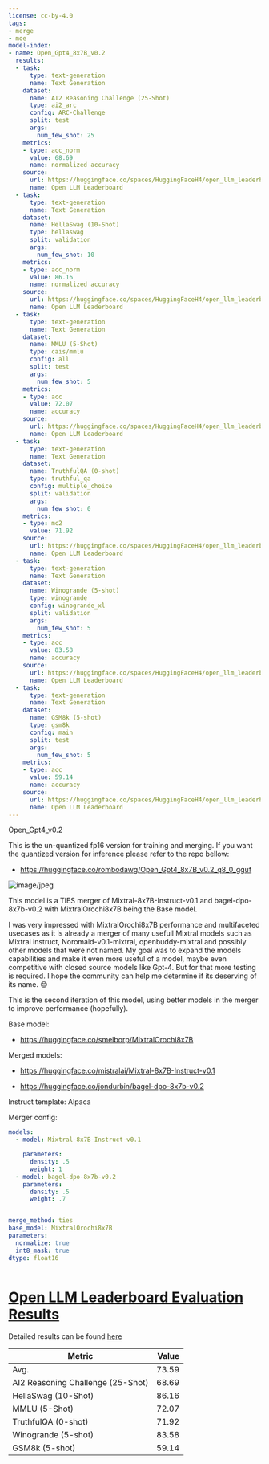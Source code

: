 ```yaml
---
license: cc-by-4.0
tags:
- merge
- moe
model-index:
- name: Open_Gpt4_8x7B_v0.2
  results:
  - task:
      type: text-generation
      name: Text Generation
    dataset:
      name: AI2 Reasoning Challenge (25-Shot)
      type: ai2_arc
      config: ARC-Challenge
      split: test
      args:
        num_few_shot: 25
    metrics:
    - type: acc_norm
      value: 68.69
      name: normalized accuracy
    source:
      url: https://huggingface.co/spaces/HuggingFaceH4/open_llm_leaderboard?query=rombodawg/Open_Gpt4_8x7B_v0.2
      name: Open LLM Leaderboard
  - task:
      type: text-generation
      name: Text Generation
    dataset:
      name: HellaSwag (10-Shot)
      type: hellaswag
      split: validation
      args:
        num_few_shot: 10
    metrics:
    - type: acc_norm
      value: 86.16
      name: normalized accuracy
    source:
      url: https://huggingface.co/spaces/HuggingFaceH4/open_llm_leaderboard?query=rombodawg/Open_Gpt4_8x7B_v0.2
      name: Open LLM Leaderboard
  - task:
      type: text-generation
      name: Text Generation
    dataset:
      name: MMLU (5-Shot)
      type: cais/mmlu
      config: all
      split: test
      args:
        num_few_shot: 5
    metrics:
    - type: acc
      value: 72.07
      name: accuracy
    source:
      url: https://huggingface.co/spaces/HuggingFaceH4/open_llm_leaderboard?query=rombodawg/Open_Gpt4_8x7B_v0.2
      name: Open LLM Leaderboard
  - task:
      type: text-generation
      name: Text Generation
    dataset:
      name: TruthfulQA (0-shot)
      type: truthful_qa
      config: multiple_choice
      split: validation
      args:
        num_few_shot: 0
    metrics:
    - type: mc2
      value: 71.92
    source:
      url: https://huggingface.co/spaces/HuggingFaceH4/open_llm_leaderboard?query=rombodawg/Open_Gpt4_8x7B_v0.2
      name: Open LLM Leaderboard
  - task:
      type: text-generation
      name: Text Generation
    dataset:
      name: Winogrande (5-shot)
      type: winogrande
      config: winogrande_xl
      split: validation
      args:
        num_few_shot: 5
    metrics:
    - type: acc
      value: 83.58
      name: accuracy
    source:
      url: https://huggingface.co/spaces/HuggingFaceH4/open_llm_leaderboard?query=rombodawg/Open_Gpt4_8x7B_v0.2
      name: Open LLM Leaderboard
  - task:
      type: text-generation
      name: Text Generation
    dataset:
      name: GSM8k (5-shot)
      type: gsm8k
      config: main
      split: test
      args:
        num_few_shot: 5
    metrics:
    - type: acc
      value: 59.14
      name: accuracy
    source:
      url: https://huggingface.co/spaces/HuggingFaceH4/open_llm_leaderboard?query=rombodawg/Open_Gpt4_8x7B_v0.2
      name: Open LLM Leaderboard
---
```

Open_Gpt4_v0.2

This is the un-quantized fp16 version for training and merging. If you want the quantized version for inference please refer to the repo bellow:

- https://huggingface.co/rombodawg/Open_Gpt4_8x7B_v0.2_q8_0_gguf

![image/jpeg](https://cdn-uploads.huggingface.co/production/uploads/642cc1c253e76b4c2286c58e/T7QKB0fKNHQvNqAjm8zrH.jpeg)

This model is a TIES merger of Mixtral-8x7B-Instruct-v0.1  and bagel-dpo-8x7b-v0.2 with MixtralOrochi8x7B being the Base model.



I was very impressed with MixtralOrochi8x7B performance and multifaceted usecases as it is already a merger of many usefull Mixtral models such as Mixtral instruct, 
Noromaid-v0.1-mixtral, openbuddy-mixtral and possibly other models that were not named. My goal was to expand the models capabilities and make it even more useful of a model, maybe even competitive with closed source models like Gpt-4. But for that more testing is required. I hope the community can help me determine if its deserving of its name. 😊

This is the second iteration of this model, using better models in the merger to improve performance (hopefully).

Base model: 

- https://huggingface.co/smelborp/MixtralOrochi8x7B

Merged models:

- https://huggingface.co/mistralai/Mixtral-8x7B-Instruct-v0.1

- https://huggingface.co/jondurbin/bagel-dpo-8x7b-v0.2


Instruct template: Alpaca


Merger config:
```yaml
models:
  - model: Mixtral-8x7B-Instruct-v0.1

    parameters:
      density: .5
      weight: 1
  - model: bagel-dpo-8x7b-v0.2
    parameters:
      density: .5
      weight: .7


merge_method: ties
base_model: MixtralOrochi8x7B
parameters:
  normalize: true
  int8_mask: true
dtype: float16



```
# [Open LLM Leaderboard Evaluation Results](https://huggingface.co/spaces/HuggingFaceH4/open_llm_leaderboard)
Detailed results can be found [here](https://huggingface.co/datasets/open-llm-leaderboard/details_rombodawg__Open_Gpt4_8x7B_v0.2)

|             Metric              |Value|
|---------------------------------|----:|
|Avg.                             |73.59|
|AI2 Reasoning Challenge (25-Shot)|68.69|
|HellaSwag (10-Shot)              |86.16|
|MMLU (5-Shot)                    |72.07|
|TruthfulQA (0-shot)              |71.92|
|Winogrande (5-shot)              |83.58|
|GSM8k (5-shot)                   |59.14|

